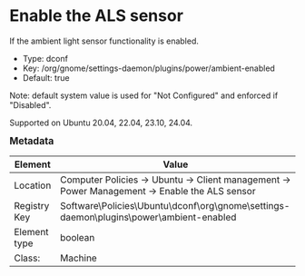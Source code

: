 # Enable the ALS sensor

If the ambient light sensor functionality is enabled.

- Type: dconf
- Key: /org/gnome/settings-daemon/plugins/power/ambient-enabled
- Default: true

Note: default system value is used for "Not Configured" and enforced if "Disabled".

Supported on Ubuntu 20.04, 22.04, 23.10, 24.04.



<span style="font-size: larger;">**Metadata**</span>

| Element      | Value            |
| ---          | ---              |
| Location     | Computer Policies -> Ubuntu -> Client management -> Power Management -> Enable the ALS sensor    |
| Registry Key | Software\Policies\Ubuntu\dconf\org\gnome\settings-daemon\plugins\power\ambient-enabled         |
| Element type | boolean |
| Class:       | Machine       |
